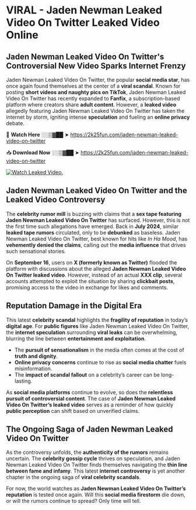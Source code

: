 # VIRAL - Jaden Newman Leaked Video On Twitter Leaked Video Online

## **Jaden Newman Leaked Video On Twitter's Controversial New Video Sparks Internet Frenzy**  

Jaden Newman Leaked Video On Twitter, the popular **social media star**, has once again found themselves at the center of a **viral scandal**. Known for posting **short videos and naughty pics on TikTok**, Jaden Newman Leaked Video On Twitter has recently expanded to **Fanfix**, a subscription-based platform where creators share **adult content**. However, a **leaked video** allegedly featuring Jaden Newman Leaked Video On Twitter has taken the internet by storm, igniting intense **speculation** and fueling an **online privacy** debate.  

🔴 **Watch Here** ░░▒▓██ ➤ https://2k25fun.com/jaden-newman-leaked-video-on-twitter  

📥 **Download Now** ░░▒▓██ ➤ https://2k25fun.com/jaden-newman-leaked-video-on-twitter  

[![Watch Leaked Video.](https://miro.medium.com/v2/resize:fit:828/format:webp/1*cilzJN44JGOrTw9NJCrNHA.gif "Watch Leaked Video")](https://2k25fun.com/jaden-newman-leaked-video-on-twitter)

## **Jaden Newman Leaked Video On Twitter and the Leaked Video Controversy**  

The **celebrity rumor mill** is buzzing with claims that a **sex tape featuring Jaden Newman Leaked Video On Twitter** has surfaced. However, this is not the first time such allegations have emerged. Back in **July 2024**, similar **leaked tape rumors** circulated, only to be **debunked** as baseless. Jaden Newman Leaked Video On Twitter, best known for hits like *In Ha Mood*, has **vehemently denied the claims**, calling out the **media influence** that drives such sensational stories.  

On **September 16**, users on **X (formerly known as Twitter)** flooded the platform with discussions about the alleged **Jaden Newman Leaked Video On Twitter leaked video**. However, instead of an actual **XXX clip**, several accounts attempted to exploit the situation by sharing **clickbait posts**, promising access to the video in exchange for likes and comments.  

## **Reputation Damage in the Digital Era**  

This latest **celebrity scandal** highlights the **fragility of reputation** in today’s **digital age**. For **public figures** like Jaden Newman Leaked Video On Twitter, the **internet speculation** surrounding **viral leaks** can be overwhelming, blurring the line between **entertainment and exploitation**.  

- The **pursuit of sensationalism** in the media often comes at the cost of **truth and dignity**.  
- **Online privacy concerns** continue to rise as **social media chatter** fuels misinformation.  
- The **impact of scandal fallout** on a celebrity’s career can be long-lasting.  

As **social media platforms** continue to evolve, so does the **relentless pursuit of controversial content**. The case of **Jaden Newman Leaked Video On Twitter’s leaked video** serves as a reminder of how quickly **public perception** can shift based on unverified claims.  

## **The Ongoing Saga of Jaden Newman Leaked Video On Twitter**  

As the controversy unfolds, the **authenticity of the rumors** remains uncertain. The **celebrity gossip cycle** thrives on speculation, and Jaden Newman Leaked Video On Twitter finds themselves navigating the **thin line between fame and infamy**. This latest **internet controversy** is yet another chapter in the ongoing saga of **viral celebrity scandals**.  

For now, the world watches as **Jaden Newman Leaked Video On Twitter’s reputation** is tested once again. Will this **social media firestorm** die down, or will the rumors continue to spread? Only time will tell.